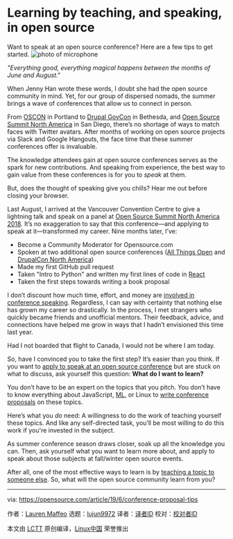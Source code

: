 [#]: collector: (lujun9972)
[#]: translator: ( )
[#]: reviewer: ( )
[#]: publisher: ( )
[#]: url: ( )
[#]: subject: (Learning by teaching, and speaking, in open source)
[#]: via: (https://opensource.com/article/19/6/conference-proposal-tips)
[#]: author: (Lauren Maffeo https://opensource.com/users/lmaffeo)

Learning by teaching, and speaking, in open source
======
Want to speak at an open source conference? Here are a few tips to get
started.
![photo of microphone][1]

_"Everything good, everything magical happens between the months of June and August."_

When Jenny Han wrote these words, I doubt she had the open source community in mind. Yet, for our group of dispersed nomads, the summer brings a wave of conferences that allow us to connect in person.

From [OSCON][2] in Portland to [Drupal GovCon][3] in Bethesda, and [Open Source Summit North America][4] in San Diego, there’s no shortage of ways to match faces with Twitter avatars. After months of working on open source projects via Slack and Google Hangouts, the face time that these summer conferences offer is invaluable.

The knowledge attendees gain at open source conferences serves as the spark for new contributions. And speaking from experience, the best way to gain value from these conferences is for you to _speak_ at them.

But, does the thought of speaking give you chills? Hear me out before closing your browser.

Last August, I arrived at the Vancouver Convention Centre to give a lightning talk and speak on a panel at [Open Source Summit North America 2018][5]. It’s no exaggeration to say that this conference—and applying to speak at it—transformed my career. Nine months later, I’ve:

  * Become a Community Moderator for Opensource.com
  * Spoken at two additional open source conferences ([All Things Open][6] and [DrupalCon North America][7])
  * Made my first GitHub pull request
  * Taken "Intro to Python" and written my first lines of code in [React][8]
  * Taken the first steps towards writing a book proposal



I don’t discount how much time, effort, and money are [involved in conference speaking][9]. Regardless, I can say with certainty that nothing else has grown my career so drastically. In the process, I met strangers who quickly became friends and unofficial mentors. Their feedback, advice, and connections have helped me grow in ways that I hadn’t envisioned this time last year.

Had I not boarded that flight to Canada, I would not be where I am today.

So, have I convinced you to take the first step? It’s easier than you think. If you want to [apply to speak at an open source conference][10] but are stuck on what to discuss, ask yourself this question: **What do I want to learn?**

You don’t have to be an expert on the topics that you pitch. You don’t have to know everything about JavaScript, [ML][11], or Linux to [write conference proposals][12] on these topics.

Here’s what you _do_ need: A willingness to do the work of teaching yourself these topics. And like any self-directed task, you’ll be most willing to do this work if you're invested in the subject.

As summer conference season draws closer, soak up all the knowledge you can. Then, ask yourself what you want to learn more about, and apply to speak about those subjects at fall/winter open source events.

After all, one of the most effective ways to learn is by [teaching a topic to someone else][13]. So, what will the open source community learn from you?

--------------------------------------------------------------------------------

via: https://opensource.com/article/19/6/conference-proposal-tips

作者：[Lauren Maffeo][a]
选题：[lujun9972][b]
译者：[译者ID](https://github.com/译者ID)
校对：[校对者ID](https://github.com/校对者ID)

本文由 [LCTT](https://github.com/LCTT/TranslateProject) 原创编译，[Linux中国](https://linux.cn/) 荣誉推出

[a]: https://opensource.com/users/lmaffeo
[b]: https://github.com/lujun9972
[1]: https://opensource.com/sites/default/files/styles/image-full-size/public/lead-images/microphone_speak.png?itok=wW6elbl5 (photo of microphone)
[2]: https://conferences.oreilly.com/oscon/oscon-or
[3]: https://www.drupalgovcon.org
[4]: https://events.linuxfoundation.org/events/open-source-summit-north-america-2019/
[5]: https://events.linuxfoundation.org/events/open-source-summit-north-america-2018/
[6]: https://allthingsopen.org
[7]: https://lab.getapp.com/bias-in-ai-drupalcon-debrief/
[8]: https://reactjs.org
[9]: https://twitter.com/venikunche/status/1130868572098572291
[10]: https://opensource.com/article/19/1/public-speaking-resolutions
[11]: https://en.wikipedia.org/wiki/ML_(programming_language)
[12]: https://dev.to/aspittel/public-speaking-as-a-developer-2ihj
[13]: https://opensource.com/article/19/5/learn-python-teaching
